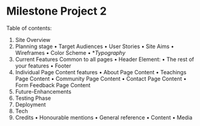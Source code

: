 # Milestone Project 2

Table of contents:

1. Site Overview
2. Planning stage
   • Target Audiences
   • User Stories
   • Site Aims
   • Wireframes
   • Color Scheme
   • **Typography*
3. Current Features Common to all pages
   • Header Element:
   • The rest of your features
   • Footer
4. Individual Page Content features
   • About Page Content
   • Teachings Page Content
   • Community Page Content
   • Contact Page Content
   • Form Feedback Page Content
5. Future-Enhancements
6. Testing Phase
7. Deployment
8. Tech
9. Credits
   • Honourable mentions
   • General reference
   • Content
   • Media  
